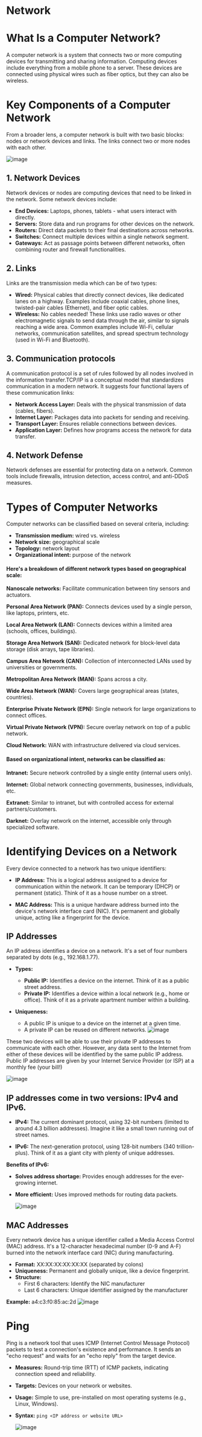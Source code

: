 # Network

# What Is a Computer Network?
A computer network is a system that connects two or more computing devices for transmitting and sharing information. Computing devices include everything from a mobile phone to a server. These devices are connected using physical wires such as fiber optics, but they can also be wireless.

# Key Components of a Computer Network

From a broader lens, a computer network is built with two basic blocks: nodes or network devices and links. The links connect two or more nodes with each other.

![image](https://github.com/fahimalshihab/Network/assets/97816146/5cb0a2c9-5dde-43d5-8b85-244ff8a83a0d)

## 1. Network Devices
Network devices or nodes are computing devices that need to be linked in the network. Some network devices include:

* **End Devices:** Laptops, phones, tablets - what users interact with directly.
* **Servers:** Store data and run programs for other devices on the network.
* **Routers:** Direct data packets to their final destinations across networks.
* **Switches:** Connect multiple devices within a single network segment.
* **Gateways:** Act as passage points between different networks, often combining router and firewall functionalities. 

## 2. Links
Links are the transmission media which can be of two types:

* **Wired:** Physical cables that directly connect devices, like dedicated lanes on a highway. Examples include coaxial cables, phone lines, twisted-pair cables (Ethernet), and fiber optic cables.
* **Wireless:** No cables needed! These links use radio waves or other electromagnetic signals to send data through the air, similar to signals reaching a wide area. Common examples include Wi-Fi, cellular networks, communication satellites, and spread spectrum technology (used in Wi-Fi and Bluetooth).

## 3. Communication protocols
A communication protocol is a set of rules followed by all nodes involved in the information transfer.TCP/IP is a conceptual model that standardizes communication in a modern network. It suggests four functional layers of these communication links:

* **Network Access Layer:** Deals with the physical transmission of data (cables, fibers).
* **Internet Layer:** Packages data into packets for sending and receiving.
* **Transport Layer:** Ensures reliable connections between devices.
* **Application Layer:** Defines how programs access the network for data transfer.

## 4. Network Defense
Network defenses are essential for protecting data on a network.
Common tools include firewalls, intrusion detection, access control, and anti-DDoS measures.

# Types of Computer Networks

Computer networks can be classified based on several criteria, including:

* **Transmission medium:** wired vs. wireless
* **Network size:** geographical scale
* **Topology:** network layout
* **Organizational intent:** purpose of the network

#### Here's a breakdown of different network types based on geographical scale:

**Nanoscale networks:** Facilitate communication between tiny sensors and actuators.

**Personal Area Network (PAN):** Connects devices used by a single person, like laptops, printers, etc.

**Local Area Network (LAN):** Connects devices within a limited area (schools, offices, buildings).

**Storage Area Network (SAN):** Dedicated network for block-level data storage (disk arrays, tape libraries).

**Campus Area Network (CAN):** Collection of interconnected LANs used by universities or governments.

**Metropolitan Area Network (MAN):** Spans across a city.

**Wide Area Network (WAN):** Covers large geographical areas (states, countries).

**Enterprise Private Network (EPN):** Single network for large organizations to connect offices.

**Virtual Private Network (VPN):** Secure overlay network on top of a public network.

**Cloud Network:** WAN with infrastructure delivered via cloud services.

#### Based on organizational intent, networks can be classified as:

**Intranet:** Secure network controlled by a single entity (internal users only).

**Internet:** Global network connecting governments, businesses, individuals, etc.

**Extranet:** Similar to intranet, but with controlled access for external partners/customers.

**Darknet:** Overlay network on the internet, accessible only through specialized software.


# Identifying Devices on a Network

Every device connected to a network has two unique identifiers:

* **IP Address:** This is a logical address assigned to a device for communication within the network. It can be temporary (DHCP) or permanent (static). Think of it as a house number on a street.

* **MAC Address:** This is a unique hardware address burned into the device's network interface card (NIC). It's permanent and globally unique, acting like a fingerprint for the device.

## IP Addresses

An IP address identifies a device on a network. It's a set of four numbers separated by dots (e.g., 192.168.1.77). 

* **Types:**
    * **Public IP:** Identifies a device on the internet. Think of it as a public street address.
    * **Private IP:** Identifies a device within a local network (e.g., home or office). Think of it as a private apartment number within a building.

* **Uniqueness:**
    * A public IP is unique to a device on the internet at a given time.
    * A private IP can be reused on different networks.
  ![image](https://github.com/fahimalshihab/Network/assets/97816146/e6624cb2-61f6-4cda-89d5-87283c33bffc)

These two devices will be able to use their private IP addresses to communicate with each other. However, any data sent to the Internet from either of these devices will be identified by the same public IP address. Public IP addresses are given by your Internet Service Provider (or ISP) at a monthly fee (your bill!)

![image](https://github.com/fahimalshihab/Network/assets/97816146/e955a199-2f66-4108-9ec1-ad6249960d00)


## IP addresses come in two versions: IPv4 and IPv6.

* **IPv4:** The current dominant protocol, using 32-bit numbers (limited to around 4.3 billion addresses). Imagine it like a small town running out of street names.

* **IPv6:** The next-generation protocol, using 128-bit numbers (340 trillion-plus). Think of it as a giant city with plenty of unique addresses.

**Benefits of IPv6:**

* **Solves address shortage:** Provides enough addresses for the ever-growing internet.
* **More efficient:** Uses improved methods for routing data packets.

  ![image](https://github.com/fahimalshihab/Network/assets/97816146/b72a99ad-6561-4851-a1bf-338e8f1a0e77)

## MAC Addresses

Every network device has a unique identifier called a Media Access Control (MAC) address. It's a 12-character hexadecimal number (0-9 and A-F) burned into the network interface card (NIC) during manufacturing.

* **Format:** XX:XX:XX:XX:XX:XX (separated by colons)
* **Uniqueness:** Permanent and globally unique, like a device fingerprint.
* **Structure:**
    * First 6 characters: Identify the NIC manufacturer
    * Last 6 characters: Unique identifier assigned by the manufacturer

**Example:** a4:c3:f0:85:ac:2d
![image](https://github.com/fahimalshihab/Network/assets/97816146/560103f2-47fe-4f35-8fd8-d82553bf44cd)


# Ping

Ping is a network tool that uses ICMP (Internet Control Message Protocol) packets to test a connection's existence and performance. It sends an "echo request" and waits for an "echo reply" from the target device.

* **Measures:** Round-trip time (RTT) of ICMP packets, indicating connection speed and reliability.
* **Targets:** Devices on your network or websites.
* **Usage:** Simple to use, pre-installed on most operating systems (e.g., Linux, Windows).
* **Syntax:** `ping <IP address or website URL>`

  ![image](https://github.com/fahimalshihab/Network/assets/97816146/5b73b137-cca7-4758-af58-352c3eb706c6)

